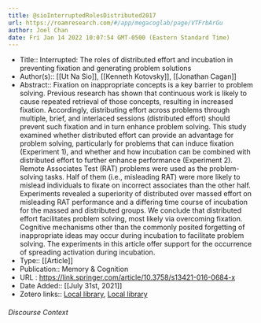 ```yaml
---
title: @sioInterruptedRolesDistributed2017
url: https://roamresearch.com/#/app/megacoglab/page/VTFrbArGu
author: Joel Chan
date: Fri Jan 14 2022 10:07:54 GMT-0500 (Eastern Standard Time)
---
```


- Title:: Interrupted: The roles of distributed effort and incubation in preventing fixation and generating problem solutions
- Author(s):: [[Ut Na Sio]], [[Kenneth Kotovsky]], [[Jonathan Cagan]]
- Abstract:: Fixation on inappropriate concepts is a key barrier to problem solving. Previous research has shown that continuous work is likely to cause repeated retrieval of those concepts, resulting in increased fixation. Accordingly, distributing effort across problems through multiple, brief, and interlaced sessions (distributed effort) should prevent such fixation and in turn enhance problem solving. This study examined whether distributed effort can provide an advantage for problem solving, particularly for problems that can induce fixation (Experiment 1), and whether and how incubation can be combined with distributed effort to further enhance performance (Experiment 2). Remote Associates Test (RAT) problems were used as the problem-solving tasks. Half of them (i.e., misleading RAT) were more likely to mislead individuals to fixate on incorrect associates than the other half. Experiments revealed a superiority of distributed over massed effort on misleading RAT performance and a differing time course of incubation for the massed and distributed groups. We conclude that distributed effort facilitates problem solving, most likely via overcoming fixation. Cognitive mechanisms other than the commonly posited forgetting of inappropriate ideas may occur during incubation to facilitate problem solving. The experiments in this article offer support for the occurrence of spreading activation during incubation.
- Type:: [[Article]]
- Publication:: Memory & Cognition
- URL : https://link.springer.com/article/10.3758/s13421-016-0684-x
- Date Added:: [[July 31st, 2021]]
- Zotero links:: [Local library](zotero://select/groups/2451508/items/XX9AIV4S), [Local library](https://www.zotero.org/groups/2451508/items/XX9AIV4S)

###### Discourse Context


